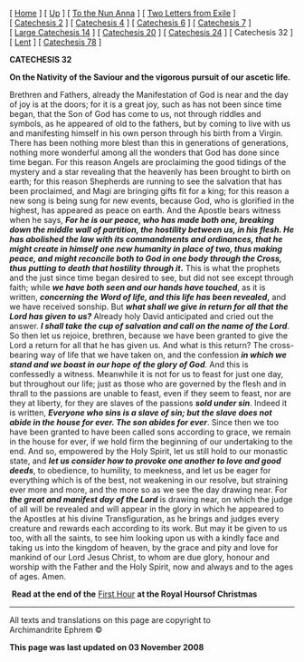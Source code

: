 \[ [Home](index.md) \] \[ [Up](theodore.md) \]
\[ [To the Nun Anna](Anna-ep.md) \]
\[ [Two Letters from Exile](exile-epp.md) \]
\[ [Catechesis 2](ths02.md) \] \[ [Catechesis 4](ths04.md) \]
\[ [Catechesis 6](ths06.md) \] \[ [Catechesis 7](ths07.md) \]
\[ [Large Catechesis 14](ths14l.md) \] \[ [Catechesis 20](ths20.md) \]
\[ [Catechesis 24](ths24.md) \] \[ Catechesis 32 \]
\[ [Lent](lent.md) \] \[ [Catechesis 78](Ths78.md) \]

**CATECHESIS 32**

**On the Nativity of the Saviour and the vigorous pursuit of our ascetic
life.**

Brethren and Fathers, already the Manifestation of God is near and the
day of joy is at the doors; for it is a great joy, such as has not been
since time began, that the Son of God has come to us, not through
riddles and symbols, as he appeared of old to the fathers, but by coming
to live with us and manifesting himself in his own person through his
birth from a Virgin. There has been nothing more blest than this in
generations of generations, nothing more wonderful among all the wonders
that God has done since time began. For this reason Angels are
proclaiming the good tidings of the mystery and a star revealing that
the heavenly has been brought to birth on earth; for this reason
Shepherds are running to see the salvation that has been proclaimed, and
Magi are bringing gifts fit for a king; for this reason a new song is
being sung for new events, because God, who is glorified in the highest,
has appeared as peace on earth. And the Apostle bears witness when he
says, ***For he is our peace, who has made both one, breaking down the
middle wall of partition, the hostility between us, in his flesh. He has
abolished the law with its commandments and ordinances, that he might
create in himself one new humanity in place of two, thus making peace,
and might reconcile both to God in one body through the Cross, thus
putting to death that hostility through it*.** This is what the prophets
and the just since time began desired to see, but did not see except
through faith; while ***we have both seen and our hands have touched***,
as it is written, ***concerning the Word of life, and this life has been
revealed*,** and we have received sonship. But ***what shall we give in
return for all that the Lord has given to us?*** Already holy David
anticipated and cried out the answer. ***I shall take the cup of
salvation and call on the name of the Lord***. So then let us rejoice,
brethren, because we have been granted to give the Lord a return for all
that he has given us. And what is this return? The cross-bearing way of
life that we have taken on, and the confession ***in* *which we stand
and we boast in our hope of the glory of God***. And this is confessedly
a witness. Meanwhile it is not for us to feast for just one day, but
throughout our life; just as those who are governed by the flesh and in
thrall to the passions are unable to feast, even if they seem to feast,
nor are they at liberty, for they are slaves of the passions ***sold
under sin***. Indeed it is written, ***Everyone who sins is a slave of
sin; but the slave does not abide in the house for ever. The son abides
for ever***. Since then we too have been granted to have been called
sons according to grace, we remain in the house for ever, if we hold
firm the beginning of our undertaking to the end. And so, empowered by
the Holy Spirit, let us still hold to our monastic state, and ***let us
consider how to provoke one another to love and good deeds***, to
obedience, to humility, to meekness, and let us be eager for everything
which is of the best, not weakening in our resolve, but straining ever
more and more, and the more so as we see the day drawing near. For
***the great and manifest day of the Lord*** is drawing near, on which
the judge of all will be revealed and will appear in the glory in which
he appeared to the Apostles at his divine Transfiguration, as he brings
and judges every creature and rewards each according to its work. But
may it be given to us too, with all the saints, to see him looking upon
us with a kindly face and taking us into the kingdom of heaven, by the
grace and pity and love for mankind of our Lord Jesus Christ, to whom
are due glory, honour and worship with the Father and the Holy Spirit,
now and always and to the ages of ages. Amen.

 **Read at the end of the** [First Hour](24decRH.md) **at the Royal
Hoursof Christmas**

-----

All texts and translations on this page are copyright to  
Archimandrite Ephrem ©

**This page was last updated on 03 November 2008**

